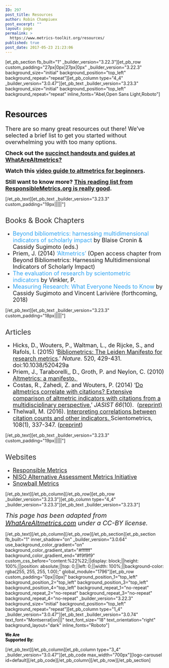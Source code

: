 ```yaml
---
ID: 297
post_title: Resources
author: Robin Champiuex
post_excerpt: ""
layout: page
permalink: >
  https://www.metrics-toolkit.org/resources/
published: true
post_date: 2017-05-23 21:23:06
---
```

[et_pb_section fb_built="1" _builder_version="3.22.3"][et_pb_row custom_padding="27px|0px|27px|0px" _builder_version="3.22.3" background_size="initial" background_position="top_left" background_repeat="repeat"][et_pb_column type="4_4" _builder_version="3.0.47"][et_pb_text _builder_version="3.23.3" background_size="initial" background_position="top_left" background_repeat="repeat" inline_fonts="Abel,Open Sans Light,Roboto"]<h1><strong><span style="font-family: Roboto;">Resources</span></strong></h1>
<p><span style="font-weight: normal; font-family: inherit; font-size: large;">There are so many great resources out there! We’ve selected a brief list to get you started without overwhelming you with too many options.</span></p>
<p><span style="font-weight: normal; font-family: inherit; font-size: large;"><strong>Check out the <a href="http://www.whatarealtmetrics.com/resources/handouts-guides/">succinct handouts and guides at WhatAreAltmetrics?</a></strong></span></p>
<p><span style="font-weight: normal; font-family: inherit; font-size: large;"><strong>Watch this <a href="https://www.youtube.com/watch?v=M6XawJ7-880">video guide to altmetrics for beginners</a>.</strong></span></p>
<p><span style="font-weight: normal; font-family: inherit; font-size: large;"><strong>Still want to know more? <a href="https://responsiblemetrics.org/resources/">This reading list from ResponsibleMetrics.org is really good</a>.</strong></span></p>[/et_pb_text][et_pb_text _builder_version="3.23.3" custom_padding="19px|||||"]<h2><span style="box-sizing: border-box; margin: 0px; padding: 0px; border: 0px none; outline: currentcolor none 0px; background: rgba(0, 0, 0, 0) none repeat scroll 0px 0px; font-size: x-large; vertical-align: baseline; color: #333333; font-weight: normal; font-family: Roboto;">Books &amp; Book Chapters</span></h2>
<ul>
<li><span style="font-weight: normal; font-family: inherit; font-size: large;"><a title="Cronin, B., &amp; Sugimoto, C. R. (Eds.). (2014). Beyond bibliometrics: Harnessing multidimensional indicators of scholarly impact. MIT Press." href="http://www.amazon.com/Beyond-Bibliometrics-Harnessing-Multidimensional-Indicators/dp/0262525518" style="box-sizing: border-box; margin: 0px; padding: 0px; border: 0px none; outline: currentcolor none 0px; background: rgba(0, 0, 0, 0) none repeat scroll 0px 0px; vertical-align: baseline; color: #2ea3f2; text-decoration: none;"><span style="box-sizing: border-box; margin: 0px; padding: 0px; border: 0px none; outline: currentcolor none 0px; background: rgba(0, 0, 0, 0) none repeat scroll 0px 0px; vertical-align: baseline;">Beyond bibliometrics: harnessing multidimensional indicators of scholarly impact</span></a><span style="box-sizing: border-box; margin: 0px; padding: 0px; border: 0px none; outline: currentcolor none 0px; background: rgba(0, 0, 0, 0) none repeat scroll 0px 0px; vertical-align: baseline;"> by Blaise Cronin &amp; Cassidy Sugimoto (eds.)<strong style="box-sizing: border-box; margin: 0px; padding: 0px; border: 0px none; outline: currentcolor none 0px; background: rgba(0, 0, 0, 0) none repeat scroll 0px 0px; vertical-align: baseline; font-weight: bold;"><br style="box-sizing: border-box;" /></strong></span></span></li>
<li><span style="box-sizing: border-box; margin: 0px; padding: 0px; border: 0px none; outline: currentcolor none 0px; background: rgba(0, 0, 0, 0) none repeat scroll 0px 0px; vertical-align: baseline; font-weight: normal; font-family: inherit; font-size: large;">Priem, J. (2014)<a title="Priem, J. (2014). Altmetrics. In Cronin, B., &amp; Sugimoto, C. R. (Eds.) Beyond Bibliometrics: Harnessing Multidimensional Indicators of Scholarly Impact. MIT Press." href="http://arxiv.org/abs/1507.01328" style="box-sizing: border-box; margin: 0px; padding: 0px; border: 0px none; outline: currentcolor none 0px; background: rgba(0, 0, 0, 0) none repeat scroll 0px 0px; vertical-align: baseline; color: #2ea3f2; text-decoration: none;"> ‘Altmetrics’</a> (Open access chapter from Beyond Bibliometrics: Harnessing Multidimensional Indicators of Scholarly Impact)</span></li>
<li><span style="box-sizing: border-box; margin: 0px; padding: 0px; border: 0px none; outline: currentcolor none 0px; background: rgba(0, 0, 0, 0) none repeat scroll 0px 0px; vertical-align: baseline; font-weight: normal; font-family: inherit; font-size: large;"><a title="Vinkler, P. (2010). The evaluation of research by scientometric indicators. Oxford: Chandos." href="https://www.amazon.com/Evaluation-Research-Scientometric-Indicators-Learning/dp/1843345722/" style="box-sizing: border-box; margin: 0px; padding: 0px; border: 0px none; outline: currentcolor none 0px; background: rgba(0, 0, 0, 0) none repeat scroll 0px 0px; vertical-align: baseline; color: #2ea3f2; text-decoration: none;">The evaluation of research by scientometric indicators</a> by Vinkler, P.</span></li>
<li><span style="box-sizing: border-box; margin: 0px; padding: 0px; border: 0px none; outline: currentcolor none 0px; background: rgba(0, 0, 0, 0) none repeat scroll 0px 0px; vertical-align: baseline; font-weight: normal; font-family: inherit; font-size: large;"><a href="https://global.oup.com/academic/product/measuring-research-9780190640125?cc=gb&amp;lang=en&amp;" style="box-sizing: border-box; margin: 0px; padding: 0px; border: 0px none; outline: currentcolor none 0px; background: rgba(0, 0, 0, 0) none repeat scroll 0px 0px; vertical-align: baseline; color: #2ea3f2; text-decoration: none;">Measuring Research: What Everyone Needs to Know</a> by Cassidy Sugimoto and Vincent Larivière (forthcoming, 2018)</span></li>
</ul>[/et_pb_text][et_pb_text _builder_version="3.23.3" custom_padding="18px|||||"]<h2><span style="font-weight: normal; font-family: Roboto; font-size: x-large;"><span style="color: #333333;">Articles</span></span></h2>
<ul>
<li><span style="font-family: inherit; font-weight: normal; font-size: large;">Hicks, D., Wouters, P., Waltman, L., de Rijcke, S., and Rafols, I. (2015) ‘<a href="http://www.nature.com/news/bibliometrics-the-leiden-manifesto-for-research-metrics-1.17351">Bibliometrics: The Leiden Manifesto for research metrics</a>.’ <i>Nature. </i>520, 429-431. doi:10.1038/520429a</span></li>
<li><span style="font-family: inherit; font-weight: normal; font-size: large;">Priem, J., Taraborelli,, D., Groth, P. and Neylon, C. (2010) <a href="http://altmetrics.org/manifesto">Altmetrics: a manifesto. </a></span></li>
<li><span style="font-family: inherit; font-weight: normal; font-size: large;">Costas, R., Zahedi, Z. and Wouters, P. (2014) ‘<a href="http://dx.doi.org/10.1002/asi.23309">Do altmetrics correlate with citations? Extensive comparison of altmetric indicators with citations from a multidisciplinary perspective.</a>’ <em>JASIST</em> <em>66</em>(10).  (<a href="http://arxiv.org/abs/1401.4321"></a><a href="http://arxiv.org/abs/1401.4321">preprint)</a></span></li>
<li><span style="font-family: inherit; font-weight: normal; font-size: large;">Thelwall, M. (2016). <a href="http://doi.org/10.1007/s11192-016-1973-7">Interpreting correlations between citation counts and other indicators. </a>Scientometrics, 108(1), 337-347. (<a href="http://www.scit.wlv.ac.uk/~cm1993/papers/CitationCountCorrelations_preprint.pdf">preprint</a>)</span></li>
</ul>[/et_pb_text][et_pb_text _builder_version="3.23.3" custom_padding="19px|||||"]<h2><span style="font-family: Roboto; font-weight: normal; font-size: x-large; color: #333333;">Websites</span></h2>
<ul>
<li><span style="font-family: inherit; font-size: large;"><a href="https://responsiblemetrics.org">Responsible Metrics</a></span></li>
<li><span style="font-family: inherit; font-size: large;"><a href="http://www.niso.org/topics/tl/altmetrics_initiative/">NISO Alternative Assessment Metrics Initiative</a></span></li>
<li><span style="font-size: large;"><a href="http://www.snowballmetrics.com/"><span style="font-family: inherit;">Snowball Metrics</span></a></span></li>
</ul>[/et_pb_text][/et_pb_column][/et_pb_row][et_pb_row _builder_version="3.23.3"][et_pb_column type="4_4" _builder_version="3.23.3"][et_pb_text _builder_version="3.23.3"]<p><em style="font-size: 20px;">This page has been adapted from <a href="http://WhatAreAltmetrics.com">WhatAreAltmetrics.com</a> under a CC-BY license.</em></p>
[/et_pb_text][/et_pb_column][/et_pb_row][/et_pb_section][et_pb_section fb_built="1" inner_shadow="on" _builder_version="3.0.64" use_background_color_gradient="on" background_color_gradient_start="#ffffff" background_color_gradient_end="#f9f9f9" custom_css_before="content:%22%22;||display: block;||height: 100%;||position: absolute;||top: 0;||left: 0;||width: 100%;||background-color: rgba(255, 255, 255, 1.00);" global_module="1796"][et_pb_row custom_padding="0px||0px|" background_position_1="top_left" background_position_2="top_left" background_position_3="top_left" background_position_4="top_left" background_repeat_1="no-repeat" background_repeat_2="no-repeat" background_repeat_3="no-repeat" background_repeat_4="no-repeat" _builder_version="3.22.3" background_size="initial" background_position="top_left" background_repeat="repeat"][et_pb_column type="1_4" _builder_version="3.0.47"][et_pb_text _builder_version="3.0.74" text_font="Montserrat|on|||" text_font_size="18" text_orientation="right" background_layout="dark" inline_fonts="Roboto"]<p><strong><span style="color: #000000; font-family: Roboto;">We Are </span></strong><br /><strong><span style="color: #000000; font-family: Roboto;">Supported By:</span></strong></p>[/et_pb_text][/et_pb_column][et_pb_column type="3_4" _builder_version="3.0.47"][et_pb_code max_width="700px"][logo-carousel id=default][/et_pb_code][/et_pb_column][/et_pb_row][/et_pb_section]